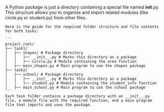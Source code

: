 A Python package is just a directory containing a special file named __init__.py. This structure allows you to organize and import related modules (like circle.py or student.py) from other files.

    Here is the guide for the required folder structure and file contents for both tasks:

    ```
    project_root/
    ├── task1/
    │   ├── shapes/ # Package directory
    │   │   ├── __init__.py # Marks this directory as a package 
    │   │   ├── circle.py # Module containing the area function
    │   ├── main_shapes.py # Main program to use the shapes package     
    ├── task2/
    │   ├── school/ # Package directory
    │   │   ├── __init__.py # Marks this directory as a package
    │   │   ├── student.py # Module containing the student_info function
    │   ├── main_school.py # Main program to use the school package
    ```
    Each task folder contains a package directory with an __init__.py file, a module file with the required function, and a main program file that imports and uses the package.
    